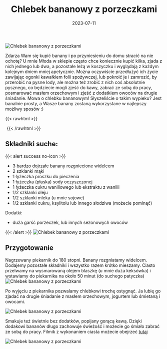 ﻿---
title: "Chlebek bananowy z porzeczkami"
date: 2023-07-11

categories:
- desery
tags:
- ciasto
- owoce
- wegańskie
- banany
- porzeczki
thumbnailImagePosition: "top"
---
![Chlebek bananowy z porzeczkami](/img/Chlebek-bananowy-z-porzeczkami/Chlebek-bananowy-z-porzeczkami-1.jpg)

Zdarza Wam się kupić banany i po przyniesieniu do domu stracić na nie ochotę? U mnie Młoda w sklepie często chce koniecznie kupić kilka, zjada z nich jednego lub dwa, a pozostałe leżą w koszyczku i wyglądają z każdym kolejnym dniem mniej apetycznie. Można oczywiście przedłużyć ich życie zawijając ogonki kawałkiem folii spożywczej, lub pokroić je i zamrozić, by przerobić na pysne lody, ale można też zrobić z nich coś absolutnie pysznego, co będziecie mogli zjeść do kawy, zabrać ze sobą do pracy, posmarować masłem orzechowym i zjeść z dodatkiem owoców na drugie śniadanie. Mowa o chlebku bananowym! Słyszeliście o takim wypieku? Jest banalnie prosty, a Wasze banany zostaną wykorzystane w najlepszy możliwy sposów :) 
<!--more-->

{{< rawhtml >}}
<div id="ceneoaffcontainer624379"></div>
<a id="ceneoaff-logo" title="Ceneo.pl" href="https://www.ceneo.pl/#pid=26977&crid=624379&cid=46110" rel="nofollow"><img style="border:0;width:1px;height:1px;" src="//image.ceneostatic.pl/data/custom_images/4917/custom_image.png" alt="Ceneo.pl" /></a>
<script type="text/javascript" charset="utf-8">
	if (typeof CeneoAPOptions == "undefined" || CeneoAPOptions == null)
	{
	var CeneoAPOptions = new Array(); 
	stamp = parseInt(new Date().getTime()/86400, 10);
	var script = document.createElement("script");
	script.setAttribute("type", "text/javascript");
	script.setAttribute("src", "//partnerzyapi.ceneo.pl/External/ap.js?"+stamp);
	script.setAttribute("charset", "utf-8");
	var head = document.getElementsByTagName("head")[0];
	head.appendChild(script);
	}
	CeneoAPOptions[CeneoAPOptions.length] =
	{
		ad_creation: 624379,
		ad_channel: 46110,
		ad_partner: 26977,
		ad_type: 1,
		ad_content: '381,4494,4496',
		ad_format: 1,
		ad_newpage: true,
		ad_basket: false,
		ad_container: 'ceneoaffcontainer624379',
		ad_formatTypeId: 1,
		ad_contextual: false, 
		ad_recommended: false, 
		ad_showRank: false 
	};
</script>
{{< /rawhtml >}}

## Składniki suche:
{{< alert success no-icon >}}
- 3 bardzo dojrzałe banany rozgniecione widelcem
- 2 szklanki mąki
- 1 łyżeczka proszku do pieczenia
- 1 łyżeczka (płaska) sody oczyszczonej
- 1 łyżeczka cukru waniliowego lub ekstraktu z wanilii
- 1/2 szklanki oleju
- 1/2 szklanki mleka (u mnie sojowe)
- 1/2 szklanki cukru, ksylitolu lub innego słodziwa (możecie pominąć)


Dodatki:
- duża garść porzeczek, lub innych sezonowych owoców

{{< /alert >}}
![Chlebek bananowy z porzeczkami](/img/Chlebek-bananowy-z-porzeczkami/Chlebek-bananowy-z-porzeczkami-2.jpg)
## Przygotowanie

Nagrzewany piekarnik do 180 stopni.
Banany rozgniatamy widelcem. Dodajemy pozostałe składniki i wszystko razem krótko mieszamy. 
Ciasto przelwamy na wysmarowaną olejem blaszkę (u mnie duża keksówka) i wstawiamy do piekarnika na około 50 minut (do suchego patyczka)
![Chlebek bananowy z porzeczkami](/img/Chlebek-bananowy-z-porzeczkami/Chlebek-bananowy-z-porzeczkami-3.jpg)

Po wyjęciu z piekarnika pozwalamy chlebkowi trochę ostygnąć. Ja lubię go zjadać na drugie śniadanie z masłem orzechowym, jogurtem lub śmietaną i owocami.

![Chlebek bananowy z porzeczkami](/img/Chlebek-bananowy-z-porzeczkami/Chlebek-bananowy-z-porzeczkami-4.jpg)

Smakuje też świetnie bez dodatków, popijany gorącą kawą. Dzięki dodakowi bananów długo zachowuje świeżość i możecie go śmiało zabrać ze sobą do pracy. 
Filmik z wykonaniem ciasta możecie obejrzeć [tutaj](https://www.instagram.com/reel/CujUAuTNkcf/?utm_source=ig_web_copy_link&igshid=MzRlODBiNWFlZA==)


![Chlebek bananowy z porzeczkami](/img/Chlebek-bananowy-z-porzeczkami/Chlebek-bananowy-z-porzeczkami-5.jpg)
